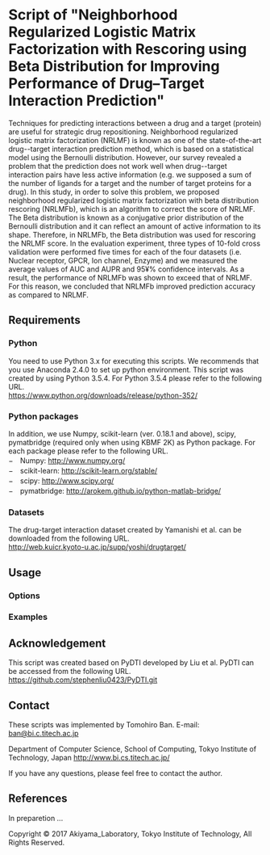 # Script of "Neighborhood Regularized Logistic Matrix Factorization with Rescoring using Beta Distribution for Improving Performance of Drug–Target Interaction Prediction"

Techniques for predicting interactions between a drug and a target (protein) are useful for strategic drug repositioning. Neighborhood regularized logistic matrix factorization (NRLMF) is known as one of the state-of-the-art drug--target interaction prediction method, which is based on a statistical model using the Bernoulli distribution. However, our survey revealed a problem that the prediction does not work well when drug--target interaction pairs have less active information (e.g. we supposed a sum of the number of ligands for a target and the number of target proteins for a drug). In this study, in order to solve this problem, we proposed neighborhood regularized logistic matrix factorization with beta distribution rescoring (NRLMFb), which is an algorithm to correct the score of NRLMF. The Beta distribution is known as a conjugative prior distribution of the Bernoulli distribution and it can reflect an amount of active information to its shape. Therefore, in NRLMFb, the Beta distribution was used for rescoring the NRLMF score. In the evaluation experiment, three types of 10-fold cross validation were performed five times for each of the four datasets (i.e. Nuclear receptor, GPCR, Ion channel, Enzyme) and we measured the average values of AUC and AUPR and 95¥% confidence intervals. As a result, the performance of NRLMFb was shown to exceed that of NRLMF. For this reason, we concluded that NRLMFb improved prediction accuracy as compared to NRLMF.

Requirements
------------
### Python
You need to use Python 3.x for executing this scripts. We recommends that you use Anaconda 2.4.0 to set up python environment. This script was created by using Python 3.5.4. For Python 3.5.4 please refer to the following URL.<br>
https://www.python.org/downloads/release/python-352/<br>

### Python packages
In addition, we use Numpy, scikit-learn (ver. 0.18.1 and above), scipy, pymatbridge (required only when using KBMF 2K) as Python package. For each package please refer to the following URL.<br>
−　Numpy: http://www.numpy.org/<br>
−　scikit-learn: http://scikit-learn.org/stable/<br>
−　scipy: http://www.scipy.org/<br>
−　pymatbridge: http://arokem.github.io/python-matlab-bridge/<br>

### Datasets
The drug-target interaction dataset created by Yamanishi et al. can be downloaded from the following URL.<br>
http://web.kuicr.kyoto-u.ac.jp/supp/yoshi/drugtarget/<br>

Usage
-----

### Options


### Examples


Acknowledgement
---------------
This script was created based on PyDTI developed by Liu et al. PyDTI can be accessed from the following URL. https://github.com/stephenliu0423/PyDTI.git

Contact
-------
These scripts was implemented by Tomohiro Ban.
E-mail: ban@bi.c.titech.ac.jp

Department of Computer Science, School of Computing, Tokyo Institute of Technology, Japan
http://www.bi.cs.titech.ac.jp/

If you have any questions, please feel free to contact the author.

References
----------
In preparetion ...

Copyright © 2017 Akiyama_Laboratory, Tokyo Institute of Technology, All Rights Reserved.


